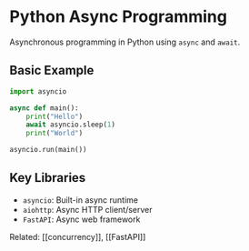 # Python Async Programming

Asynchronous programming in Python using `async` and `await`.

## Basic Example

```python
import asyncio

async def main():
    print("Hello")
    await asyncio.sleep(1)
    print("World")

asyncio.run(main())
```

## Key Libraries

- `asyncio`: Built-in async runtime
- `aiohttp`: Async HTTP client/server
- `FastAPI`: Async web framework

Related: [[concurrency]], [[FastAPI]]
